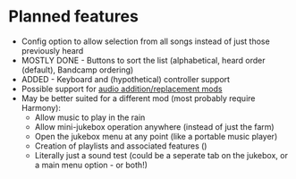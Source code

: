 # Planned features

* Config option to allow selection from all songs instead of just those previously heard
* MOSTLY DONE - Buttons to sort the list (alphabetical, heard order (default), Bandcamp ordering)
* ADDED - Keyboard and (hypothetical) controller support
* Possible support for [audio addition/replacement mods](https://www.nexusmods.com/stardewvalley/mods/categories/12/)
* May be better suited for a different mod (most probably require Harmony):
  * Allow music to play in the rain
  * Allow mini-jukebox operation anywhere (instead of just the farm)
  * Open the jukebox menu at any point (like a portable music player)
  * Creation of playlists and associated features ()
  * Literally just a sound test (could be a seperate tab on the jukebox, or a main menu option - or both!)